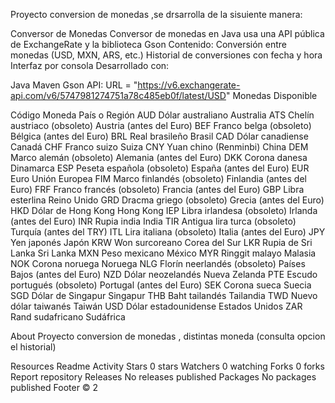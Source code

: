 Proyecto conversion de monedas ,se drsarrolla de la sisuiente manera:

Conversor de Monedas Conversor de monedas en Java usa una API pública de ExchangeRate y la biblioteca Gson Contenido:
Conversión entre monedas (USD, MXN, ARS, etc.)
Historial de conversiones con fecha y hora
Interfaz por consola
Desarrollado con:

Java
Maven
Gson
API: URL = "https://v6.exchangerate-api.com/v6/5747981274751a78c485eb0f/latest/USD"
Monedas Disponible

Código Moneda País o Región AUD Dólar australiano Australia ATS Chelín austriaco (obsoleto) Austria (antes del Euro) BEF Franco belga (obsoleto) Bélgica (antes del Euro) BRL Real brasileño Brasil CAD Dólar canadiense Canadá CHF Franco suizo Suiza CNY Yuan chino (Renminbi) China DEM Marco alemán (obsoleto) Alemania (antes del Euro) DKK Corona danesa Dinamarca ESP Peseta española (obsoleto) España (antes del Euro) EUR Euro Unión Europea FIM Marco finlandés (obsoleto) Finlandia (antes del Euro) FRF Franco francés (obsoleto) Francia (antes del Euro) GBP Libra esterlina Reino Unido GRD Dracma griego (obsoleto) Grecia (antes del Euro) HKD Dólar de Hong Kong Hong Kong IEP Libra irlandesa (obsoleto) Irlanda (antes del Euro) INR Rupia india India TIR Antigua lira turca (obsoleto) Turquía (antes del TRY) ITL Lira italiana (obsoleto) Italia (antes del Euro) JPY Yen japonés Japón KRW Won surcoreano Corea del Sur LKR Rupia de Sri Lanka Sri Lanka MXN Peso mexicano México MYR Ringgit malayo Malasia NOK Corona noruega Noruega NLG Florín neerlandés (obsoleto) Países Bajos (antes del Euro) NZD Dólar neozelandés Nueva Zelanda PTE Escudo portugués (obsoleto) Portugal (antes del Euro) SEK Corona sueca Suecia SGD Dólar de Singapur Singapur THB Baht tailandés Tailandia TWD Nuevo dólar taiwanés Taiwán USD Dólar estadounidense Estados Unidos ZAR Rand sudafricano Sudáfrica

About
Proyecto conversion de monedas , distintas moneda (consulta opcion el historial)

Resources
 Readme
 Activity
Stars
 0 stars
Watchers
 0 watching
Forks
 0 forks
Report repository
Releases
No releases published
Packages
No packages published
Footer
© 2
